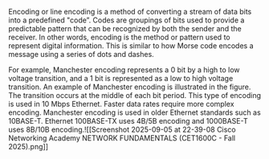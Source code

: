 
Encoding or line encoding is a method of converting a stream of data bits into a predefined "code”. Codes are groupings of bits used to provide a predictable pattern that can be recognized by both the sender and the receiver. In other words, encoding is the method or pattern used to represent digital information. This is similar to how Morse code encodes a message using a series of dots and dashes.

For example, Manchester encoding represents a 0 bit by a high to low voltage transition, and a 1 bit is represented as a low to high voltage transition. An example of Manchester encoding is illustrated in the figure. The transition occurs at the middle of each bit period. This type of encoding is used in 10 Mbps Ethernet. Faster data rates require more complex encoding. Manchester encoding is used in older Ethernet standards such as 10BASE-T. Ethernet 100BASE-TX uses 4B/5B encoding and 1000BASE-T uses 8B/10B encoding.![[Screenshot 2025-09-05 at 22-39-08 Cisco Networking Academy NETWORK FUNDAMENTALS (CET1600C - Fall 2025).png]]
